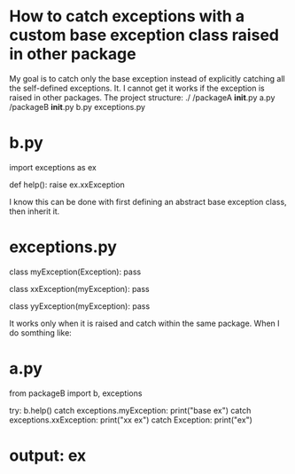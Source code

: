 
# How to catch exceptions with a custom base exception class raised in other package

My goal is to catch only the base exception instead of explicitly catching all the self-defined exceptions.
It.  I cannot get it works if the exception is raised in other packages.
The project structure:
./
    /packageA
        __init__.py
        a.py
    /packageB
        __init__.py
        b.py
        exceptions.py

# b.py
import exceptions as ex

def help():
    raise ex.xxException

I know this can be done with first defining an abstract base exception class, then inherit it.
# exceptions.py

class myException(Exception): pass

class xxException(myException): pass

class yyException(myException): pass

It works only when it is raised and catch within the same package.
When I do somthing like:
# a.py

from packageB import b, exceptions

try:
    b.help()
catch exceptions.myException:
    print("base ex")
catch exceptions.xxException:
    print("xx ex")
catch Exception:
    print("ex")

# output: ex


        